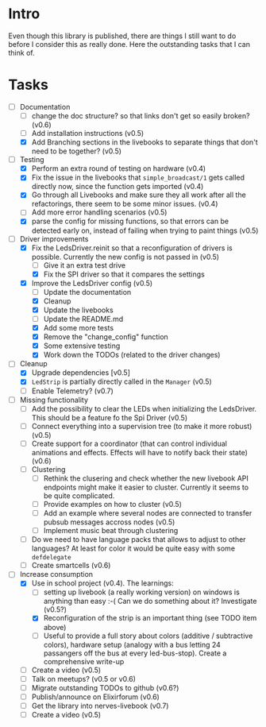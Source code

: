 <!--
Copyright 2023-2024, Matthias Reik <fledex@reik.org>

SPDX-License-Identifier: Apache-2.0
-->

# Intro
Even though this library is published, there are things I still want to do before I consider this as really done. Here the outstanding tasks that I can think of.

# Tasks
- [ ] Documentation
  - [ ] change the doc structure? so that links don't get so easily broken? (v0.6)
  - [ ] Add installation instructions (v0.5)
  - [x] Add Branching sections in the livebooks to separate things that don't need to be together? (v0.5)
- [ ] Testing
  - [x] Perform an extra round of testing on hardware (v0.4)
  - [x] Fix the issue in the livebooks that `simple_broadcast/1` gets called directly now, since the function gets imported (v0.4)
  - [x] Go through all Livebooks and make sure they all work after all the refactorings, there seem to be some minor issues. (v0.4) 
  - [ ] Add more error handling scenarios (v0.5)
  - [x] parse the config for missing functions, so that errors can be detected early on, instead of failing when trying to paint things (v0.5)
- [ ] Driver improvements
  - [x] Fix the LedsDriver.reinit so that a reconfiguration of drivers is possible. Currently the new config is not passed in (v0.5)
    - [ ] Give it an extra test drive
    - [x] Fix the SPI driver so that it compares the settings
  - [x] Improve the LedsDriver config (v0.5)
    - [ ] Update the documentation
    - [x] Cleanup
    - [x] Update the livebooks
    - [ ] Update the README.md
    - [x] Add some more tests
    - [x] Remove the "change_config" function
    - [x] Some extensive testing
    - [x] Work down the TODOs (related to the driver changes)
- [ ] Cleanup
  - [x] Upgrade dependencies [v0.5]
  - [x] `LedStrip`  is partially directly called in the `Manager` (v0.5)
  - [ ] Enable Telemetry? (v0.7)
- [ ] Missing functionality
  - [ ] Add the possibility to clear the LEDs when initializing the LedsDriver. This should be a feature fo the Spi Driver (v0.5)
  - [ ] Connect everything into a supervision tree (to make it more robust) (v0.5)
  - [ ] Create support for a coordinator (that can control individual animations and effects. Effects will have to notify back their state) (v0.6)
  - [ ] Clustering
    - [ ] Rethink the clusering and check whether the new livebook API endpoints might make it easier to cluster. Currently it seems to be quite complicated.
    - [ ] Provide examples on how to cluster (v0.5)
    - [ ] Add an example where several nodes are connected to transfer pubsub messages accross nodes (v0.5)
    - [ ] Implement music beat through clustering
  - [ ] Do we need to have language packs that allows to adjust to other languages? At least for color it would be quite easy with some `defdelegate`
  - [ ] Create smartcells (v0.6)
- [ ] Increase consumption
  - [x] Use in school project (v0.4). The learnings:
    - [ ] setting up livebook (a really working version) on windows is anything than easy :-( Can we do something about it? Investigate (v0.5?) 
    - [x] Reconfiguration of the strip is an important thing (see TODO item above)
    - [ ] Useful to provide a full story about colors (additive / subtractive colors), hardware setup (analogy with a bus letting 24 passangers off the bus at every led-bus-stop). Create a comprehensive write-up
  - [ ] Create a video (v0.5)
  - [ ] Talk on meetups? (v0.5 or v0.6)
  - [ ] Migrate outstanding TODOs to github (v0.6?)
  - [ ] Publish/announce on Elixirforum (v0.6)
  - [ ] Get the library into nerves-livebook (v0.7)
  - [ ] Create a video (v0.5)
